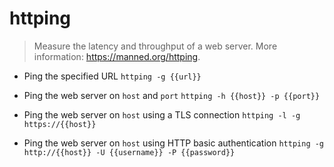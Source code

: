 # httping
> Measure the latency and throughput of a web server.
> More information: <https://manned.org/httping>.

- Ping the specified URL
`httping -g {{url}}`

- Ping the web server on `host` and `port`
`httping -h {{host}} -p {{port}}`

- Ping the web server on `host` using a TLS connection
`httping -l -g https://{{host}}`

- Ping the web server on `host` using HTTP basic authentication
`httping -g http://{{host}} -U {{username}} -P {{password}}`
